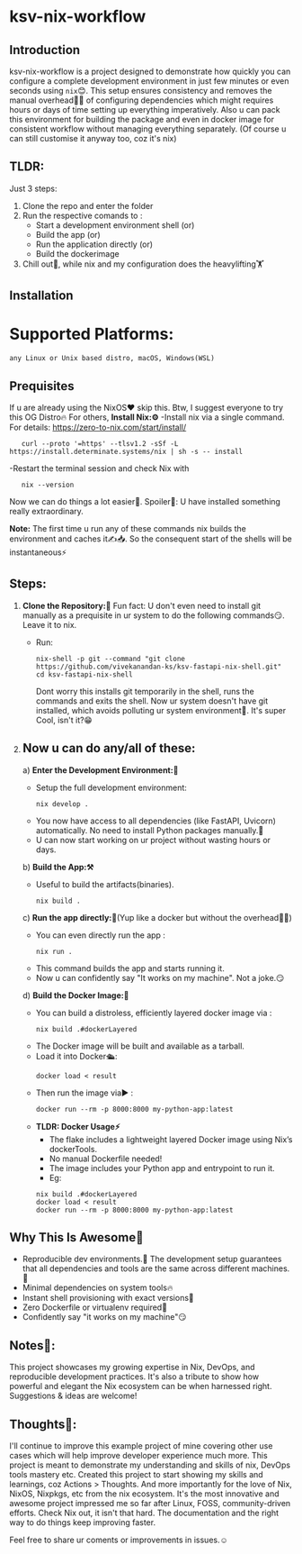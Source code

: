 # ksv-nix-workflow

## Introduction
ksv-nix-workflow is a project designed to demonstrate how quickly you can configure a complete development environment in just few minutes or even seconds using `nix`😊. This setup ensures consistency and removes the manual overhead😮‍💨 of configuring dependencies which might requires hours or days of time setting up everything imperatively. Also u can pack this environment for building the package and even in docker image for consistent workflow without managing everything separately. (Of course u can still customise it anyway too, coz it's nix)

## TLDR:
Just 3 steps:
1) Clone the repo and enter the folder
2) Run the respective comands to :
   - Start a development environment shell (or)
   - Build the app (or)
   - Run the application directly (or)
   - Build the dockerimage
3) Chill out🤟, while nix and my configuration does the heavylifting🏋️
     
## Installation
# Supported Platforms:
    any Linux or Unix based distro, macOS, Windows(WSL)

## Prequisites
If u are already using the NixOS❤️ skip this. Btw, I suggest everyone to try this OG Distro🔥
For others,
**Install Nix:⚙️**
   -Install nix via a single command. For details: https://zero-to-nix.com/start/install/
   ```
      curl --proto '=https' --tlsv1.2 -sSf -L https://install.determinate.systems/nix | sh -s -- install
   ```
   -Restart the terminal session and check Nix with 
   ```
      nix --version
   ```

   Now we can do things a lot easier🎉. 
   Spoiler🤫: U have installed something really extraordinary.
   
   **Note:**
   The first time u run any of these commands nix builds the environment and caches it✍️📥. So the consequent start
   of the shells will be instantaneous⚡

## Steps:
1. **Clone the Repository:🔄**
    Fun fact: U don't even need to install git manually as a prequisite in ur system to do the following commands😏. Leave it to nix.
   - Run:
     ```
     nix-shell -p git --command "git clone https://github.com/vivekanandan-ks/ksv-fastapi-nix-shell.git"
     cd ksv-fastapi-nix-shell
     ```
     Dont worry this installs git temporarily in the shell, runs the commands and exits the shell. Now ur system doesn't have git installed, which avoids polluting ur system environment💪. 
     It's super Cool, isn't it?😁


2. ## Now u can do any/all of these:
   a) **Enter the Development Environment:🏡**
   - Setup the full development environment:
     ```
     nix develop .
     ```
   - You now have access to all dependencies (like FastAPI, Uvicorn) automatically. No need to install Python packages manually.💪
   - U can now start working on ur project without wasting hours or days.

   b) **Build the App:⚒️**
   - Useful to build the artifacts(binaries).
      ```
      nix build .
      ```

   c) **Run the app directly:🚀**(Yup like a docker but without the overhead😮‍💨)
   - You can even directly run the app :
     ```
     nix run .
     ```
   - This command builds the app and starts running it.
   - Now u can confidently say "It works on my machine". Not a joke.😏 

   d) **Build the Docker Image:🐳**
   - You can build a distroless, efficiently layered docker image via :
      ```
      nix build .#dockerLayered
      ```
   - The Docker image will be built and available as a tarball.
   - Load it into Docker🛳️:
      ```
      docker load < result
      ```
   - Then run the image via▶️ :
      ```
      docker run --rm -p 8000:8000 my-python-app:latest
      ```
   - **TLDR: Docker Usage⚡**
      - The flake includes a lightweight layered Docker image using Nix’s dockerTools. 
      - No manual Dockerfile needed!
      - The image includes your Python app and entrypoint to run it. 
      - Eg:
      ```
      nix build .#dockerLayered
      docker load < result
      docker run --rm -p 8000:8000 my-python-app:latest
      ```

## Why This Is Awesome🌟
   - Reproducible dev environments.🔄 The development setup guarantees that all dependencies and tools are the same across different machines.🤘
   - Minimal dependencies on system tools🔥
   - Instant shell provisioning with exact versions💯
   - Zero Dockerfile or virtualenv required🌟
   - Confidently say "it works on my machine"😏

## Notes📌:
This project showcases my growing expertise in Nix, DevOps, and reproducible development practices. 
It's also a tribute to show how powerful and elegant the Nix ecosystem can be when harnessed right.
Suggestions & ideas are welcome!

## Thoughts💭:
I'll continue to improve this example project of mine covering other use cases which will help improve developer experience much more.
This project is meant to demonstrate my understanding and skills of nix, DevOps tools mastery etc.
Created this project to start showing my skills and learnings, coz Actions > Thoughts. 
And more importantly for the love of Nix, NixOS, Nixpkgs, etc from the nix ecosystem. It's the most innovative and awesome project impressed me so far after Linux, FOSS, community-driven efforts. Check Nix out, it isn't that hard. The documentation and the right way to do things keep improving faster.

Feel free to share ur coments or improvements in issues.☺️
